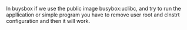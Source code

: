 In buysbox if we use the public image busybox:uclibc, and try to run the appllication or simple program you have to remove user root and clnstrt configuration and then it will work.